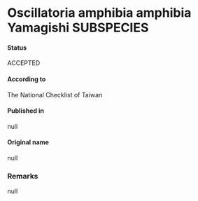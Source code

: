# Oscillatoria amphibia amphibia Yamagishi SUBSPECIES

#### Status
ACCEPTED

#### According to
The National Checklist of Taiwan

#### Published in
null

#### Original name
null

### Remarks
null